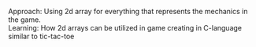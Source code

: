 Approach: Using 2d array for everything that represents the mechanics in the game.<br>
Learning: How 2d arrays can be utilized in game creating in C-language similar to tic-tac-toe
